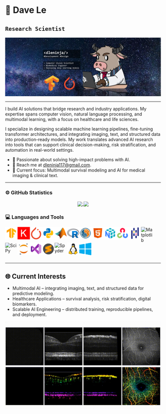 # 🚀 Dave Le

**`Research Scientist`**
---

<p align="center">
  <img src="assets/images/github_banner_smaller.png" />
</p>

---

I build AI solutions that bridge research and industry applications. My expertise spans computer vision, natural language processing, and multimodal learning, with a focus on healthcare and life sciences.

I specialize in designing scalable machine learning pipelines, fine-tuning transformer architectures, and integrating imaging, text, and structured data into production-ready models. My work translates advanced AI research into tools that can support clinical decision-making, risk stratification, and automation in real-world settings.


- 👋 Passionate about solving high-impact problems with AI.
- 📧 Reach me at dleninja117@gmail.com.
- 🔭 Current focus: Multimodal survival modeling and AI for medical imaging & clinical text.

---
### ⚙️ GitHub Statistics
<p align="center">
<a href="https://github.com/anuraghazra/github-readme-stats">
  <img align="center" src="https://github-readme-stats-sigma-five.vercel.app/api?username=dleninja&show_icons=true&count_private=True&theme=nightowl" />
</a>
<a href="https://github.com/anuraghazra/convoychat">
  <img align="center" src="https://github-readme-stats-sigma-five.vercel.app/api/top-langs/?username=dleninja&langs_count=8&theme=nightowl" />
</a>
</p>

### 💻 Languages and Tools

[<img align="left" alt="TensorFlow" width="40px" src="assets/svg/Machine Learning SVG/icons8-tensorflow.svg"/>](https://www.tensorflow.org/)
[<img align="left" alt="Keras" width="40px" src="assets/svg/Machine Learning SVG/keras-svgrepo-com.svg"/>](https://keras.io/)
[<img align="left" alt="PyTorch" width="40px" src="assets/svg/Machine Learning SVG/pytorch-svgrepo-com.svg"/>](https://pytorch.org/)

[<img align="left" alt="Python" width="40px" src="assets/svg/Programming Languages SVG/icons8-python.svg"/>](https://www.python.org/)
[<img align="left" alt="MATLAB" width="40px" src="assets/svg/Programming Languages SVG/icons8-matlab.svg"/>](https://www.mathworks.com/products/matlab.html)
[<img align="left" alt="R" width="40px" src="assets/svg/Programming Languages SVG/icons8-r-project.svg"/>](https://www.r-project.org/)
[<img align="left" alt="SQL" width="40px" src="assets/svg/Programming Languages SVG/icons8-my-sql.svg"/>](https://www.mysql.com/)
[<img align="left" alt="HTML" width="40px" src="assets/svg/Programming Languages SVG/icons8-html.svg"/>](https://html.spec.whatwg.org/)

[<img align="left" alt="NumPy" width="40px" src="assets/svg/Programming Tools SVG/icons8-numpy.svg"/>](https://numpy.org/)
[<img align="left" alt="OpenCV" width="40px" src="assets/svg/Programming Tools SVG/icons8-opencv.svg"/>](https://opencv.org/)
[<img align="left" alt="Pandas" width="40px" src="assets/svg/Programming Tools SVG/icons8-pandas.svg"/>](https://pandas.pydata.org/)
[<img align="left" alt="Matplotlib" width="40px" src="https://upload.wikimedia.org/wikipedia/commons/8/84/Matplotlib_icon.svg"/>](https://matplotlib.org/)
[<img align="left" alt="SciPy" width="40px" src="https://upload.wikimedia.org/wikipedia/commons/b/b2/SCIPY_2.svg"/>](https://scipy.org/)

[<img align="left" alt="Jupyter" width="40px" src="assets/svg/IDE SVG/icons8-jupyter.svg"/>](https://jupyter.org/)
[<img align="left" alt="Visual Studios" width="40px" src="assets/svg/IDE SVG/icons8-visual-studio.svg"/>](https://visualstudio.microsoft.com/)
[<img align="left" alt="Sublime" width="40px" src="assets/svg/IDE SVG/sublime-text-svgrepo-com.svg"/>](https://www.sublimetext.com/)
[<img align="left" alt="Spyder" width="40px" src="https://upload.wikimedia.org/wikipedia/commons/archive/7/7e/20211122181859%21Spyder_logo.svg"/>](https://www.spyder-ide.org/)

[<img align="left" alt="Linux" width="40px" src="assets/svg/OS SVG/linux-svgrepo-com.svg"/>](https://www.linux.org/)
[<img align="left" alt="Windows" width="40px" src="assets/svg/OS SVG/windows-applications-svgrepo-com.svg"/>](https://www.microsoft.com/en-us/windows)

<br/>
<br/>
<br/>
<br/>
<br/>
<br/>

---

## 🌐 Current Interests

- Multimodal AI – integrating imaging, text, and structured data for predictive modeling.
- Healthcare Applications – survival analysis, risk stratification, digital biomarkers.
- Scalable AI Engineering – distributed training, reproducible pipelines, and deployment.

<p align="center">
  <img src="assets/images/oct_octa.gif" />
</p>
